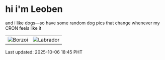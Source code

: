 # hi i'm Leoben

and i like dogs—so have some random dog pics that change whenever my CRON feels like it

|  |  |
|--------|----------|
| ![Borzoi](https://random-dog-vercel.vercel.app/api/random-borzoi?v=1759747551) | ![Labrador](https://random-dog-vercel.vercel.app/api/random-labrador?v=1759747551) |

Last updated: 2025-10-06 18:45 PHT
